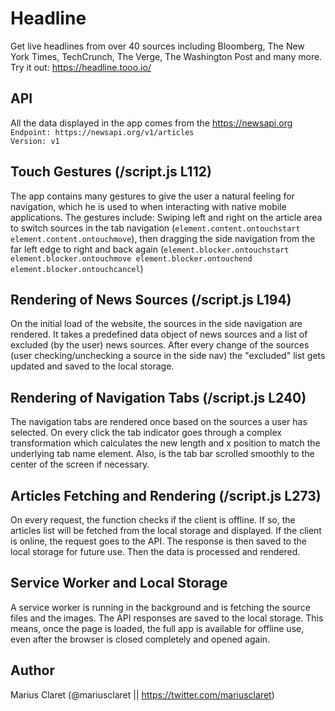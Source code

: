 # Headline

Get live headlines from over 40 sources including Bloomberg, The New York Times, TechCrunch, The Verge, The Washington Post and many more. Try it out: https://headline.tooo.io/

## API

All the data displayed in the app comes from the https://newsapi.org  
```Endpoint: https://newsapi.org/v1/articles```  
```Version: v1```

## Touch Gestures (/script.js L112)

The app contains many gestures to give the user a natural feeling for navigation, which he is used to when interacting with native mobile applications. The gestures include: Swiping left and right on the article area to switch sources in the tab navigation (```element.content.ontouchstart element.content.ontouchmove```), then dragging the side navigation from the far left edge to right and back again (```element.blocker.ontouchstart element.blocker.ontouchmove element.blocker.ontouchend element.blocker.ontouchcancel```)

## Rendering of News Sources (/script.js L194)

On the initial load of the website, the sources in the side navigation are rendered. It takes a predefined data object of news sources and a list of excluded (by the user) news sources. After every change of the sources (user checking/unchecking a source in the side nav) the "excluded" list gets updated and saved to the local storage.

## Rendering of Navigation Tabs (/script.js L240)

The navigation tabs are rendered once based on the sources a user has selected. On every click the tab indicator goes through a complex transformation which calculates the new length and x position to match the underlying tab name element. Also, is the tab bar scrolled smoothly to the center of the screen if necessary.

## Articles Fetching and Rendering (/script.js L273)

On every request, the function checks if the client is offline. If so, the articles list will be fetched from the local storage and displayed. If the client is online, the request goes to the API. The response is then saved to the local storage for future use. Then the data is processed and rendered.

## Service Worker and Local Storage

A service worker is running in the background and is fetching the source files and the images. The API responses are saved to the local storage. This means, once the page is loaded, the full app is available for offline use, even after the browser is closed completely and opened again.

## Author

Marius Claret (@mariusclaret || https://twitter.com/mariusclaret)